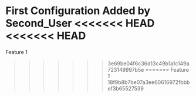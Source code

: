 First Configuration
Added by Second_User
<<<<<<< HEAD
<<<<<<< HEAD
=======
Feature 1
>>>>>>> 3e69be04f6c36d13c49b1a1c149a723149997b5e
=======
Feature 1
>>>>>>> 18f9b8b7be07a3ee60616972fbbbef3b65527539
